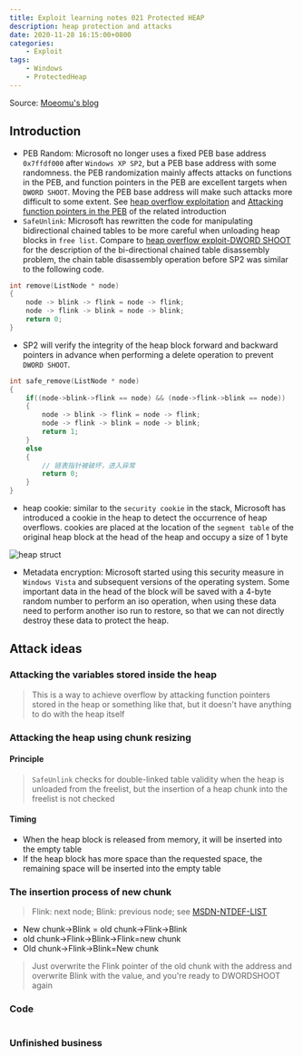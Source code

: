 ```yaml
---
title: Exploit learning notes 021 Protected HEAP
description: heap protection and attacks
date: 2020-11-28 16:15:00+0800
categories:
    - Exploit
tags:
    - Windows
    - ProtectedHeap
---
```


Source: [Moeomu's blog](/posts/exploit-learning-notes-021-protected-heap/)

## Introduction

- PEB Random: Microsoft no longer uses a fixed PEB base address `0x7ffdf000` after `Windows XP SP2`, but a PEB base address with some randomness. the PEB randomization mainly affects attacks on functions in the PEB, and function pointers in the PEB are excellent targets when `DWORD SHOOT`. Moving the PEB base address will make such attacks more difficult to some extent. See [heap overflow exploitation](https://www.moeomu.com/posts/%E6%BC%8F%E6%B4%9E%E5%AD%A6%E4%B9%A0%E7%AC%94%E8%AE%B0-007-%E5%A0%86%E6%BA%A2%E5%87%BA%E7%9A%84%E5%88%A9%E7%94%A8/) and [Attacking function pointers in the PEB](https://www.moeomu.com/posts/%E6%BC%8F%E6%B4%9E%E5%AD%A6%E4%B9%A0%E7%AC%94%E8%AE%B0-007-%E5%A0%86%E6%BA%A2%E5%87%BA%E7%9A%84%E5%88%A9%E7%94%A8/) of the related introduction
- `SafeUnlink`: Microsoft has rewritten the code for manipulating bidirectional chained tables to be more careful when unloading heap blocks in `free list`. Compare to [heap overflow exploit-DWORD SHOOT](https://www.moeomu.com/posts/%E6%BC%8F%E6%B4%9E%E5%AD%A6%E4%B9%A0%E7%AC%94%E8%AE%B0-007-%E5%A0%86%E6%BA%A2%E5%87%BA%E7%9A%84%E5%88%A9%E7%94%A8/) for the description of the bi-directional chained table disassembly problem, the chain table disassembly operation before SP2 was similar to the following code.

```cpp
int remove(ListNode * node)
{
    node -> blink -> flink = node -> flink;
    node -> flink -> blink = node -> blink;
    return 0;
}
```

- SP2 will verify the integrity of the heap block forward and backward pointers in advance when performing a delete operation to prevent `DWORD SHOOT`.

```cpp
int safe_remove(ListNode * node)
{
    if((node->blink->flink == node) && (node->flink->blink == node))
    {
        node -> blink -> flink = node -> flink;
        node -> flink -> blink = node -> blink;
        return 1;
    }
    else
    {
        // 链表指针被破坏，进入异常
        return 0;
    }
}
```

- heap cookie: similar to the `security cookie` in the stack, Microsoft has introduced a cookie in the heap to detect the occurrence of heap overflows. cookies are placed at the location of the `segment table` of the original heap block at the head of the heap and occupy a size of 1 byte

![heap struct](https://s3.ax1x.com/2020/11/28/DyrdgS.png)

- Metadata encryption: Microsoft started using this security measure in `Windows Vista` and subsequent versions of the operating system. Some important data in the head of the block will be saved with a 4-byte random number to perform an iso operation, when using these data need to perform another iso run to restore, so that we can not directly destroy these data to protect the heap.

## Attack ideas

### Attacking the variables stored inside the heap

> This is a way to achieve overflow by attacking function pointers stored in the heap or something like that, but it doesn't have anything to do with the heap itself

### Attacking the heap using chunk resizing

#### Principle

> `SafeUnlink` checks for double-linked table validity when the heap is unloaded from the freelist, but the insertion of a heap chunk into the freelist is not checked

#### Timing

- When the heap block is released from memory, it will be inserted into the empty table
- If the heap block has more space than the requested space, the remaining space will be inserted into the empty table

### The insertion process of new chunk

> Flink: next node; Blink: previous node; see [MSDN-NTDEF-LIST](https://docs.microsoft.com/en-us/windows/win32/api/ntdef/ns-ntdef-list_entry)

- New chunk->Blink = old chunk->Flink->Blink
- old chunk->Flink->Blink->Flink=new chunk
- Old chunk->Flink->Blink=New chunk

> Just overwrite the Flink pointer of the old chunk with the address and overwrite Blink with the value, and you're ready to DWORDSHOOT again

### Code

```cpp

```

### Unfinished business
